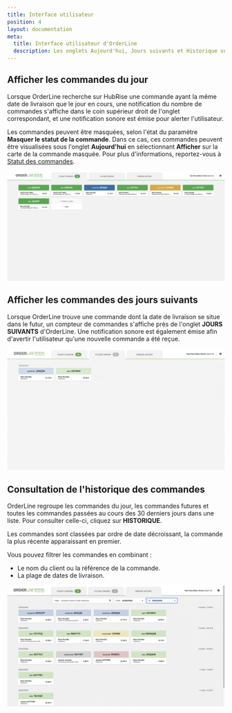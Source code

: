 ```yaml
---
title: Interface utilisateur
position: 4
layout: documentation
meta:
  title: Interface utilisateur d'OrderLine
  description: Les onglets Aujourd'hui, Jours suivants et Historique sont disponibles afin de faciliter l'accès à OrderLine.
---
```


## Afficher les commandes du jour

Lorsque OrderLine recherche sur HubRise une commande ayant la même date de livraison que le jour en cours, une notification du nombre de commandes s'affiche dans le coin supérieur droit de l'onglet correspondant, et une notification sonore est émise pour alerter l'utilisateur.

Les commandes peuvent être masquées, selon l'état du paramètre **Masquer le statut de la commande**. Dans ce cas, ces commandes peuvent être visualisées sous l'onglet **Aujourd'hui** en sélectionnant **Afficher** sur la carte de la commande masquée. Pour plus d'informations, reportez-vous à [Statut des commandes](/apps/orderline/settings/#set-order-statuses).

![Onglet Aujourd'hui d'OrderLine](../images/006-en-todays-orders.png)

## Afficher les commandes des jours suivants

Lorsque OrderLine trouve une commande dont la date de livraison se situe dans le futur, un compteur de commandes s'affiche près de l'onglet **JOURS SUIVANTS** d'OrderLine. Une notification sonore est également émise afin d'avertir l'utilisateur qu'une nouvelle commande a été reçue.

![Onglet Jours suivants d'OrderLine](../images/007-en-future-orders.png)

## Consultation de l'historique des commandes

OrderLine regroupe les commandes du jour, les commandes futures et toutes les commandes passées au cours des 30 derniers jours dans une liste. Pour consulter celle-ci, cliquez sur **HISTORIQUE**.

Les commandes sont classées par ordre de date décroissant, la commande la plus récente apparaissant en premier.

Vous pouvez filtrer les commandes en combinant :

- Le nom du client ou la référence de la commande.
- La plage de dates de livraison.

![Onglet Historique d'OrderLine](../images/008-en-orders-history.png)
